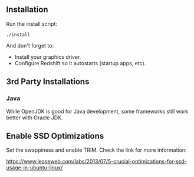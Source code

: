 ## Installation

Run the install script:

    ./install

And don't forget to:

* Install your graphics driver.
* Configure Redshift so it autostarts (startup apps, etc).

## 3rd Party Installations

### Java

While OpenJDK is good for Java development, some frameworks still work better with Oracle JDK.

## Enable SSD Optimizations

Set the swappiness and enable TRIM. Check the link for more information:

https://www.leaseweb.com/labs/2013/07/5-crucial-optimizations-for-ssd-usage-in-ubuntu-linux/

